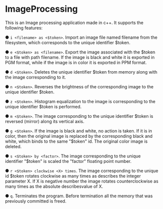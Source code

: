 # ImageProcessing
This is an Image processing application made in c++. It supports the following features:

● `i <filename> as <$token>`. Import an image file named filename from
the filesystem, which corresponds to the unique identifier $token.

● `e <$token> as <filename>`. Export the image associated with the 
$token to a file with path filename. If the image is black and white it is exported in PGM format,
while if the image is in color it is exported in PPM format.

● `d <$token>`. Deletes the unique identifier $token from memory along with the image corresponding to it.

● `n <$token>`. Reverses the brightness of the corresponding image to the unique identifier $token.

● `z <$token>`. Histogram equalization to the image is corresponding to the unique identifier $token is performed.

● `m <$token>`. The image corresponding to the unique identifier $token is reversed (mirror) along its vertical axis.

● `g <$token>`. If the image is black and white, no action is taken. If it is in color, then the original image is 
replaced by the corresponding black and white, which binds to the same "$token" id. The original color image is deleted.

● `s <$token> by <factor>`. The image corresponding to the unique identifier "$token" is scaled the "factor" floating point number.

● `r <$token> clockwise <Χ> times`. The image corresponding to the unique id $token rotates clockwise as many times as
describes the integer parameter X. If X is negative number the image rotates counterclockwise as many 
times as the absolute describesvalue of X.

● `q`. Terminates the program. Before termination all the memory that was previously
committed is freed.
